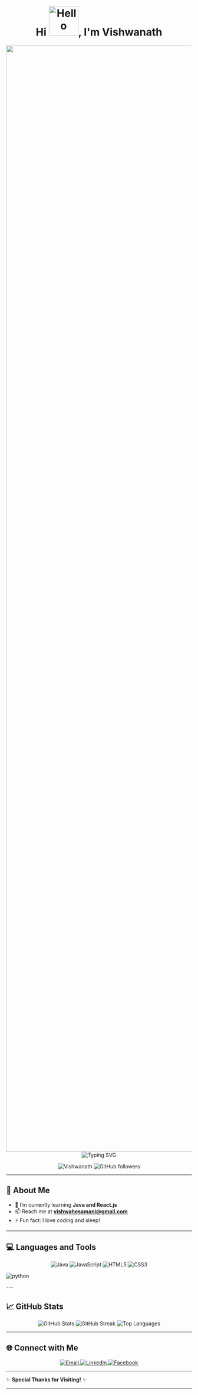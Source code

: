 
<h1 align="center">Hi <img src="https://media.giphy.com/media/ASd0Ukj0y3qMM/giphy.gif" width="80" alt="Hello" />, I'm Vishwanath</h1>


<p align="center">
  <img src="https://media.giphy.com/media/L8K62iTDkzGX6/giphy.gif" width="3000" alt="Coding GIF" />
  <img src="https://readme-typing-svg.herokuapp.com?font=Fira+Code&weight=500&size=24&pause=1000&color=32A2F2&center=true&width=435&lines=Welcome+to+my+GitHub!;I+love+to+code+and;sleep+a+lot!" alt="Typing SVG" />
</p>

<p align="center">
  <img src="https://komarev.com/ghpvc/?username=Vishwanath&label=Profile%20views&color=0e75b6&style=flat" alt="Vishwanath" />
  <img src="https://img.shields.io/github/followers/Vishwanath?label=Followers&style=social" alt="GitHub followers" />
</p>

---

## 🌟 About Me
- 🌱 I’m currently learning **Java and React.js**
- 📫 Reach me at **vishwahesamani@gmail.com**
- ⚡ Fun fact: I love coding and sleep!

---

## 💻 Languages and Tools
<p align="center">
  <img src="https://img.icons8.com/color/48/000000/java-coffee-cup-logo--v1.png" alt="Java" />
  <img src="https://img.icons8.com/color/48/000000/javascript--v1.png" alt="JavaScript" />
  <img src="https://img.icons8.com/color/48/000000/html-5--v1.png" alt="HTML5" />
  <img src="https://img.icons8.com/color/48/000000/css3.png" alt="CSS3" />

 <img
src="https://img.icons8.com/color/48/000000/python.png" alt="python" />
</p>
---

## 📈 GitHub Stats
<p align="center">
  <img src="https://github-readme-stats.vercel.app/api?username=Vishwanath&show_icons=true&theme=radical" alt="GitHub Stats" />
  <img src="https://github-readme-streak-stats.herokuapp.com/?user=Vishwanath&theme=radical" alt="GitHub Streak" />
  <img src="https://github-readme-stats.vercel.app/api/top-langs/?username=Vishwanath&layout=compact&theme=radical" alt="Top Languages" />
</p>

---

## 🌐 Connect with Me
<p align="center">
  <a href="mailto:vishwahesamani@gmail.com">
    <img align="center" src="https://img.icons8.com/color/48/000000/gmail-new.png" alt="Email" />
  </a>
  <a href="https://www.linkedin.com/in/vishwanath-h-300b63251/">
    <img align="center" src="https://img.icons8.com/color/48/000000/linkedin.png" alt="LinkedIn" />
  </a>
  <a href="https://www.facebook.com/profile.php?id=100079006017428&mibextid=ZbWKwL">
    <img align="center" src="https://img.icons8.com/color/48/000000/facebook-new.png" alt="Facebook" />
  </a>
</p>

---

✨ **Special Thanks for Visiting!** ✨

---
